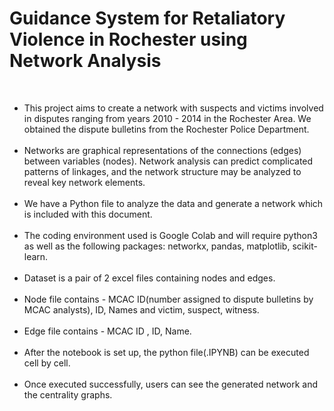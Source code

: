<h1>Guidance System for Retaliatory Violence in Rochester using Network Analysis</h1>
<br>
<ul>
<li>This project aims to create a network with suspects and victims involved in disputes ranging from years 2010 - 2014 in the Rochester Area. We obtained the dispute bulletins from the Rochester Police Department.</li><br>
<li>Networks are graphical representations of the connections (edges) between variables (nodes). Network analysis can predict complicated patterns of linkages, and the network structure may be analyzed to reveal key network elements.</li><br>
<li>We have a Python file to analyze the data and generate a network which is included with this document.</li><br>
<li>The coding environment used is Google Colab and will require python3 as well as the following packages: networkx, pandas, matplotlib, scikit-learn.</li><br> 
<li>Dataset is a pair of 2 excel files containing nodes and edges.</li><br>
<li>Node file contains - MCAC ID(number assigned to dispute bulletins by MCAC analysts), ID, Names and victim, suspect, witness.</li><br>
<li>Edge file contains - MCAC ID , ID, Name.</li><br>
<li>After the notebook is set up, the python file(.IPYNB) can be executed cell by cell.</li><br>
<li>Once executed successfully, users can see the generated network and the centrality graphs.</li><br>
</ul>
